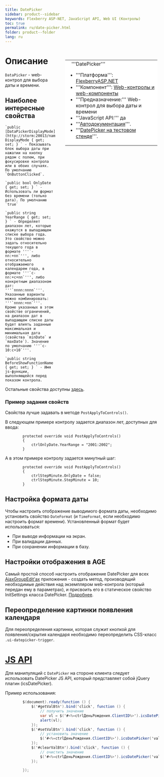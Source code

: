 ```yaml
---
title: DatePicker
sidebar: product--sidebar
keywords: Flexberry ASP-NET, JavaScript API, Web UI (Контролы)
toc: true
permalink: ru/date-picker.html
folder: product--folder
lang: ru
---
```


<div style="margin:5px; padding-left:28px; float:right; width:60%; outline:1px solid white;">
<br>
<table border="0" width="100%" bgcolor="#6495ED">
<tbody><tr><td bgcolor="#FFFFFF">
&nbsp;&nbsp;&nbsp;'''DatePicker'''

* '''Платформа''': [FlexberryASP.NET](flexberry-a-s-p-n-e-t.html)
* '''Компонент''': [Web-контролы и web-компоненты](web-controls.html)
* '''Предназначение:''' Web-контрол для выбора даты и времени
* '''JavaScript API:''' да 
* '''[Автодокументация](http://storm:20013/class_i_c_s_soft_1_1_s_t_o_r_m_n_e_t_1_1_web_1_1_ajax_controls_1_1_date_picker.html)'''.
* '''[DatePicker на тестовом стенде](http://ru:6158/forms/Controls/DatePicker/)'''.

</td>
</tr></tbody></table></a>
</div>



# Описание
`DataPicker` - web-контрол для выбора даты и времени.

## Наиболее интересные свойства
    `public [DataPickerDisplayMode](http://storm:20013/namespace_i_c_s_soft_1_1_s_t_o_r_m_n_e_t_1_1_web_1_1_ajax_controls.html#a38a08ac4e13eda35df0027d0ea553e7b) DisplayMode { get; set; } ` - Показывать блок выбора даты при нажатии на кнопку рядом с полем, при фокусировке контрола или в обоих случаях. По умолчанию `OnButtonClicked`.

    `public bool OnlyDate { get; set; } ` - Использовать ли формат без времени (только дата). По умолчанию `true`

    `public string YearRange { get; set; } ` - Определяет диапазон лет, которые окажутся в выпадающем списке выбора года. Это свойство можно задать относительно текущего года в формате '''`-nn:+nn`''', либо относительно отображаемого календарем года, в формате '''`c-nn:+c+nn`''', либо конкретным диапазоном дат: '''`nnnn:nnnn`'''. Указанные варианты можно комбинировать: '''`nnnn:+nn`'''. Кроме указанных в этом свойстве ограничений, на диапазон дат в выпадающем списке даты будет влиять заданные максимальная и минимальная дата (свойства `minDate` и `maxDate`). Значение по умолчанию '''`c-10:c+10`'''.

    `public string BeforeShowFunctionName { get; set; } ` - Имя js-функции, выполняющейся перед показом контрола.

Остальные свойства доступны [здесь](http://storm:20013/class_i_c_s_soft_1_1_s_t_o_r_m_n_e_t_1_1_web_1_1_ajax_controls_1_1_date_picker.html).

### Пример задания свойств
Свойства лучше задавать в методе `PostApplyToControls()`.

В следующем примере контролу задается диапазон лет, доступных для ввода:
```
        protected override void PostApplyToControls()
        {
            ctrlOnlyDate.YearRange = "2001:2002";
        }
```
А в этом примере контролу задается минутный шаг:
```
        protected override void PostApplyToControls()
        {
            ctrlStepMinute.OnlyDate = false;
            ctrlStepMinute.StepMinute = 10; 
        }
```


## Настройка формата даты
Чтобы настроить отображение выводимого формата даты, необходимо установить свойство `DateFormat` (и `TimeFormat`, если необходимо настроить формат времени). Установленный формат будет использоваться:
* При выводе информации на экран.
* При валидации данных.
* При сохранении информации в базу.

## Настройки отображения в AGE
Самый простой способ настроить отображение DatePicker для всех [AjaxGroupEdit'ах](ajax-group-edit.html) приложения - создать метод, производящий необходимые действия над экземпляром web-контрола (который передан ему в параметрах), и присвоить его в статическое свойство InitSettings класса DatePicker. [Подробнее](init-control-settings-delegate.html).


## Переопределение картинки появления календаря
Для переопределения картинки, которая служит кнопкой для появления/скрытия календаря необходимо переопределить CSS-класс `.ui-datepicker-trigger`.

# [JS API](java-script-a-p-i.html)
Для манипуляций с `DatePicker` на стороне клиента следует использовать DatePicker JS API, который представляет собой jQuery плагин (icsDatePicker).

Пример использования: 
```cs
        $(document).ready(function () {
            $('#getValBtn').bind('click', function () {
                // получить значение
                var vl = $('#<%=ctrlДеньРождения.ClientID%>').icsDatePicker('val');
                alert(vl);
            });
            $('#setValBtn').bind('click', function () {
                // установить значение
                $('#<%=ctrlДеньРождения.ClientID%>').icsDatePicker('val', '01.01.2010');
            });
            $('#clearValBtn').bind('click', function () {
                // очистить значение
                $('#<%=ctrlДеньРождения.ClientID%>').icsDatePicker('val', '');
            });

        });
```

